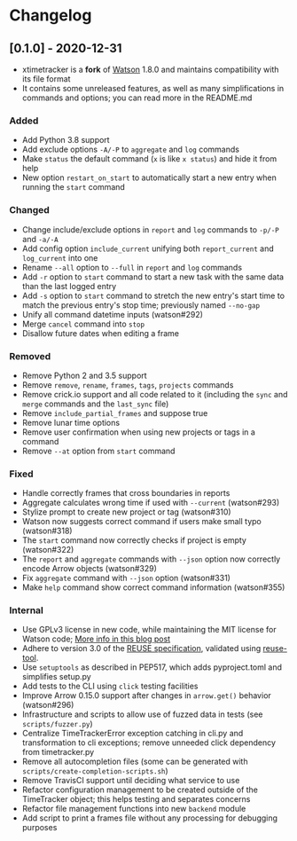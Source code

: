 <!--
SPDX-FileCopyrightText: 2020 David Alfonso

SPDX-License-Identifier: GPL-3.0-or-later
-->

# Changelog

## [0.1.0] - 2020-12-31

- xtimetracker is a **fork** of [Watson](https://tailordev.github.io/Watson/) 1.8.0 and maintains compatibility with its file format
- It contains some unreleased features, as well as many simplifications in commands and options; you can read more in the README.md

### Added
- Add Python 3.8 support
- Add exclude options `-A/-P` to `aggregate` and `log` commands
- Make `status` the default command (`x` is like `x status`) and hide it from help
- New option `restart_on_start` to automatically start a new entry when running the `start` command

### Changed
- Change include/exclude options in `report` and `log` commands to `-p/-P` and `-a/-A`
- Add config option `include_current` unifying both `report_current` and `log_current` into one
- Rename `--all` option to `--full` in `report` and `log` commands
- Add `-r` option to `start` command to start a new task with the same data than the last logged entry
- Add `-s` option to `start` command to stretch the new entry's start time to match the previous entry's stop time; previously named `--no-gap`
- Unify all command datetime inputs (watson#292)
- Merge `cancel` command into `stop`
- Disallow future dates when editing a frame

### Removed
- Remove Python 2 and 3.5 support
- Remove `remove`, `rename`, `frames`, `tags`, `projects` commands
- Remove crick.io support and all code related to it (including the `sync` and `merge` commands and the `last_sync` file)
- Remove `include_partial_frames` and suppose true
- Remove lunar time options
- Remove user confirmation when using new projects or tags in a command
- Remove `--at` option from `start` command

### Fixed
- Handle correctly frames that cross boundaries in reports
- Aggregate calculates wrong time if used with `--current` (watson#293)
- Stylize prompt to create new project or tag (watson#310)
- Watson now suggests correct command if users make small typo (watson#318)
- The `start` command now correctly checks if project is empty (watson#322)
- The `report` and `aggregate` commands with `--json` option now correctly encode Arrow objects (watson#329)
- Fix `aggregate` command with `--json` option (watson#331)
- Make `help` command show correct command information (watson#355)

### Internal
- Use GPLv3 license in new code, while maintaining the MIT license for Watson code; [More info in this blog post](https://davidalfonso.es/posts/switching-licenses-from-mit-to-gnu-gpl)
- Adhere to version 3.0 of the [REUSE specification](https://reuse.software/spec/), validated using [reuse-tool](https://github.com/fsfe/reuse-tool).
- Use `setuptools` as described in PEP517, which adds pyproject.toml and simplifies setup.py
- Add tests to the CLI using `click` testing facilities
- Improve Arrow 0.15.0 support after changes in `arrow.get()` behavior (watson#296)
- Infrastructure and scripts to allow use of fuzzed data in tests (see `scripts/fuzzer.py`)
- Centralize TimeTrackerError exception catching in cli.py and transformation to cli exceptions; remove unneeded click dependency from timetracker.py
- Remove all autocompletion files (some can be generated with `scripts/create-completion-scripts.sh`)
- Remove TravisCI support until deciding what service to use
- Refactor configuration management to be created outside of the TimeTracker object; this helps testing and separates concerns
- Refactor file management functions into new `backend` module
- Add script to print a frames file without any processing for debugging purposes

[Unreleased]: https://github.com/davidag/xtimetracker/releases/tag/v0.1.0
